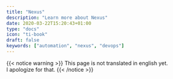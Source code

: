 ```yaml
---
title: "Nexus"
description: "Learn more about Nexus"
date: 2020-03-22T15:20:43+01:00
type: "docs"
icon: "ti-book"
draft: false
keywords: ["automation", "nexus", "devops"]
---
```


{{< notice warning >}}
This page is not translated in english yet.
<br/>
I apologize for that.
{{< /notice >}}